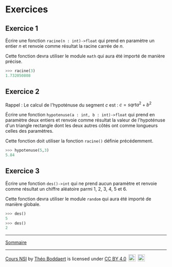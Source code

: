 # Exercices

## Exercice 1

Écrire une fonction `racine(n : int)->float` qui prend en paramètre un entier $n$ et renvoie comme résultat la racine carrée de $n$.

Cette fonction devra utiliser le module `math` qui aura été importé de manière précise.

```python
>>> racine(3)
1.732050808
```

## Exercice 2

Rappel : Le calcul de l'hypoténuse du segment $c$ est : $c = sqrt{a^2 + b^2}$

Écrire une fonction `hypotenuse(a : int, b : int)->float` qui prend en paramètre deux entiers et renvoie comme résultat la valeur de l'hypoténuse d'un triangle rectangle dont les deux autres côtés ont comme longueurs celles des paramètres.

Cette fonction doit utiliser la fonction `racine()` définie précédemment.

```python
>>> hypotenuse(5,3)
5.84
```

## Exercice 3

Écrire une fonction `des()->int` qui ne prend aucun paramètre et renvoie comme résultat un chiffre aléatoire parmi $1$, $2$, $3$, $4$, $5$ et $6$.

Cette fonction devra utiliser le module `random` qui aura été importé de manière globale.

```python
>>> des()
5
>>> des()
2
```
_______________

[Sommaire](./../../../README.md)

___________

<p xmlns:cc="http://creativecommons.org/ns#" xmlns:dct="http://purl.org/dc/terms/"><a property="dct:title" rel="cc:attributionURL" href="https://github.com/boddaert/nsi">Cours NSI</a> by <a rel="cc:attributionURL dct:creator" property="cc:attributionName" href="https://github.com/boddaert">Théo Boddaert</a> is licensed under <a href="https://creativecommons.org/licenses/by/4.0/?ref=chooser-v1" target="_blank" rel="license noopener noreferrer" style="display:inline-block;">CC BY 4.0</a>  <img style="height:22px!important;margin-left:3px;vertical-align:text-bottom;" src="https://mirrors.creativecommons.org/presskit/icons/cc.svg?ref=chooser-v1" alt="">  <img style="height:22px!important;margin-left:3px;vertical-align:text-bottom;" src="https://mirrors.creativecommons.org/presskit/icons/by.svg?ref=chooser-v1" alt=""></p> 